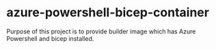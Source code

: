 # azure-powershell-bicep-container
Purpose of this project is to provide builder image which has Azure Powershell and bicep installed.

